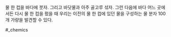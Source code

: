 물 한 컵을 바다에 붓자. 그리고 바닷물과 아주 골고루 섞자. 그런 다음에 바다 어느 곳에서든 다시 물 한 컵을 펐을 때 우리는 이전의 물 한 컵에 있던 물을 구성하는 물 분자 100개 가량을 발견할 수 있다.

#_chemics